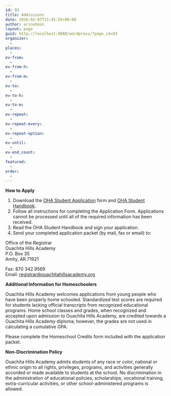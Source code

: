 ```yaml
---
id: 93
title: Admissions
date: 2016-02-07T21:45:55+00:00
author: erinohmin
layout: page
guid: http://localhost:8080/wordpress/?page_id=93
organizer:
  - 
places:
  - 
ev-from:
  - 
ev-from-h:
  - 
ev-from-m:
  - 
ev-to:
  - 
ev-to-h:
  - 
ev-to-m:
  - 
ev-repeat:
  - 
ev-repeat-every:
  - 
ev-repeat-option:
  - 
ev-until:
  - 
ev-end_count:
  - 
featured:
  - 
order:
  - 
---
```

**How to Apply**

  1. Download the [OHA Student Application](/wp-content/uploads/2016/02/OHA-Application-2016-2017.pdf) 
  form and [OHA Student Handbook](/wp-content/uploads/2016/02/OHA-2015-2018-Handbook-2.pdf).
  2. Follow all instructions for completing the Application Form. Applications cannot be 
  processed until all of the required information has been received.
  3. Read the OHA Student Handbook and sign your application.
  4. Send your completed application packet (by mail, fax or email) to: 
  
  Office of the Registrar  
  Ouachita Hills Academy  
  P.O. Box 35   
  Amity, AR 71921  
  
  Fax: 870 342 9569  
  Email: registrar@ouachitahillsacademy.org  

**Additional Information for Homeschoolers**

Ouachita Hills Academy welcomes applications from young people who have been properly home 
schooled. Standardized test scores are required for students lacking official transcripts 
from recognized educational programs. Home school classes and grades, when recognized and 
accepted upon admission to Ouachita Hills Academy, are credited towards a Ouachita Hills 
Academy diploma; however, the grades are not used in calculating a cumulative GPA.

Please complete the Homeschool Credits form included with the application packet.

**Non-Discrimination Policy**

Ouachita Hills Academy admits students of any race or color, national or ethnic origin to 
all rights, privileges, programs, and activities generally accorded or made available to 
students at the school. No discrimination in the administration of educational policies, 
scholarships, vocational training, extra-curricular activities, or other 
school-administered programs is allowed.